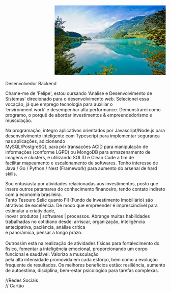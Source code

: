 <div>
     <p style="margin-top:125.1pt; margin-left:116.6pt; text-align:justify; line-height:14.6pt">
          <img src="https://github.com/RFML-HighPro/RFML-HighPro/blob/main/Teste%20(Capa%20github).jpg" alt="Capa do Github Ryan Felipe"/>
     </p>
     <div>
          <div>
               <p>Desenvolvedor Backend</p>
              <p align="left"> 
                    Chame-me de 'Felipe', estou cursando 'Análise e Desenvolvimento de Sistemas' direcionado para o desenvolvimento web. Selecionei essa vocação, já que emprego 
                    tecnologia para auxiliar o <br/>‘environment work’ e desempenhar alta performance. Demonstrarei como programo, o porquê de abordar investimentos & empreendedorismo e                      musculação.<br/>
               </p> 
                <p align="left">
                 Na programação, integro aplicativos orientados por Javascript/Node.js para desenvolvimento inteligente com Typescript para implementar segurança nas aplicações,                           adicionando <br/>  MySQL/PostgreSQL para pôr transações ACID para manipulação de informações (conforme LGPD) ou MongoDB para armazenamento de imagens e clusters, e                        utilizando SOLID e Clean Code a fim de <br/> facilitar mapeamento e escalonamento de softwares. Tenho interesse de Java / Go / Python / Nest (Framework) para aumento do                   arsenal de hard skills. <br/>
               </p>
               <p align="left">
               Sou entusiasta por atividades relacionadas aos investimentos, posto que insere outros patamares do conhecimento financeiro, tendo contato indireto com a economia                          brasileira.<br/>
               Tanto Tesouro Selic quanto FII (Fundo de Investimento Imobiliário) são atrativos de excelência. De modo que empreender é imprescindível para estimular a criatividade, <br/>
               inovar produtos | softwares | processos. Abrange muitas habilidades trabalhadas no cotidiano desde: arriscar, organização, inteligência antecipativa, paciência, análise                   crítica<br/>
               e panorâmica, pensar a longo prazo. <br/>
               <br/>
               Outrossim está na realização de atividades físicas para fortalecimento do físico, fomentar a inteligência emocional, proporcionando um corpo funcional e saudável. Valorizo                a musculação <br/> pela alta intensidade promovida em cada esforço, bem como a evolução frequente de resultados. Os melhores benefícios estão: resiliência, aumento de                     autoestima, disciplina, bem-estar psicológico para tarefas complexas. <br/>
               </p>
               //Redes Sociais
          </div>
          <div>
               // Cartão
          </div>
     </div>
</div>
